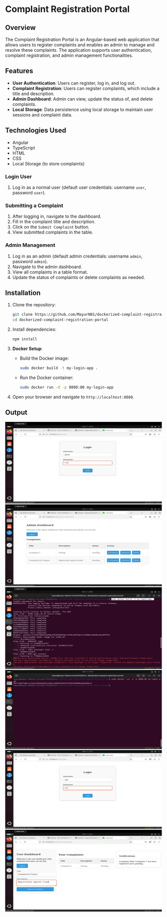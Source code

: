 # Complaint Registration Portal

## Overview
The Complaint Registration Portal is an Angular-based web application that allows users to register complaints and enables an admin to manage and resolve these complaints. The application supports user authentication, complaint registration, and admin management functionalities.

## Features
- **User Authentication**: Users can register, log in, and log out.
- **Complaint Registration**: Users can register complaints, which include a title and description.
- **Admin Dashboard**: Admin can view, update the status of, and delete complaints.
- **Local Storage**: Data persistence using local storage to maintain user sessions and complaint data.

## Technologies Used
- Angular
- TypeScript
- HTML
- CSS
- Local Storage (to store complaints)

### Login User
1. Log in as a normal user (default user credentials: username `user`, password `user`).

### Submitting a Complaint
1. After logging in, navigate to the dashboard.
2. Fill in the complaint title and description.
3. Click on the `Submit Complaint` button.
4. View submitted complaints in the table.

### Admin Management
1. Log in as an admin (default admin credentials: username `admin`, password `admin`).
2. Navigate to the admin dashboard.
3. View all complaints in a table format.
4. Update the status of complaints or delete complaints as needed.

## Installation

1. Clone the repository:
    ```bash
    git clone https://github.com/MayurN01/dockerized-complaint-registration-portal.git
    cd dockerized-complaint-registration-portal
    ```

2. Install dependencies:
    ```bash
    npm install
    ```

3. **Docker Setup**:
    - Build the Docker image:
      ```bash
      sudo docker build -t my-login-app .
      ```
    - Run the Docker container:
      ```bash
      sudo docker run -d -p 8080:80 my-login-app
      ```

4. Open your browser and navigate to `http://localhost:8080`.

## Output

![Image 5](https://github.com/MayurN01/dockerized-complaint-registration-portal/blob/main/images/admin%20login.png)
![Image 6](https://github.com/MayurN01/dockerized-complaint-registration-portal/blob/main/images/admin%20portal.png)
![Image 1](https://github.com/MayurN01/dockerized-complaint-registration-portal/blob/main/images/docker%20bulid.png)
![Image 2](https://github.com/MayurN01/dockerized-complaint-registration-portal/blob/main/images/docker%20run.png)
![Image 3](https://github.com/MayurN01/dockerized-complaint-registration-portal/blob/main/images/login%20page.png)
![Image 4](https://github.com/MayurN01/dockerized-complaint-registration-portal/blob/main/images/user%20portal.png)
